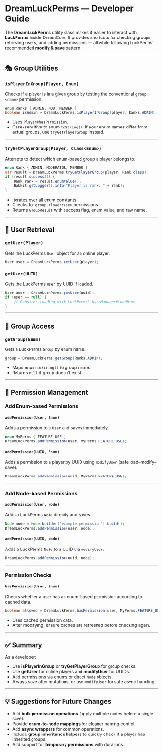# DreamLuckPerms — Developer Guide

The **DreamLuckPerms** utility class makes it easier to interact with **LuckPerms** inside DreamCore. It provides shortcuts for checking groups, retrieving users, and adding permissions — all while following LuckPerms’ recommended **modify & save** pattern.

---

## 🎭 Group Utilities

### `isPlayerInGroup(Player, Enum)`

Checks if a player is in a given group by testing the conventional `group.<name>` permission.

```java
enum Ranks { ADMIN, MOD, MEMBER }
boolean isAdmin = DreamLuckPerms.isPlayerInGroup(player, Ranks.ADMIN);
```

* Uses `Player#hasPermission`.
* Case-sensitive to enum `toString()`. If your enum names differ from actual groups, use `tryGetPlayerGroup` instead.

---

### `tryGetPlayerGroup(Player, Class<Enum>)`

Attempts to detect which enum-based group a player belongs to.

```java
enum Rank { ADMIN, MODERATOR, MEMBER }
var result = DreamLuckPerms.tryGetPlayerGroup(player, Rank.class);
if (result.success()) {
    Rank rank = result.enumValue();
    Bukkit.getLogger().info("Player is rank: " + rank);
}
```

* Iterates over all enum constants.
* Checks for `group.<lowercase>` permissions.
* Returns `GroupResult` with success flag, enum value, and raw name.

---

## 👤 User Retrieval

### `getUser(Player)`

Gets the LuckPerms `User` object for an online player.

```java
User user = DreamLuckPerms.getUser(player);
```

### `getUser(UUID)`

Gets the LuckPerms `User` by UUID if loaded.

```java
User user = DreamLuckPerms.getUser(uuid);
if (user == null) {
    // Consider loading with LuckPerms' UserManager#loadUser
}
```

---

## 👥 Group Access

### `getGroup(Enum)`

Gets a LuckPerms `Group` by enum name.

```java
group = DreamLuckPerms.getGroup(Ranks.ADMIN);
```

* Maps enum `toString()` to group name.
* Returns `null` if group doesn’t exist.

---

## 🔑 Permission Management

### Add Enum-based Permissions

#### `addPermission(User, Enum)`

Adds a permission to a `User` and saves immediately.

```java
enum MyPerms { FEATURE_USE }
DreamLuckPerms.addPermission(user, MyPerms.FEATURE_USE);
```

#### `addPermission(UUID, Enum)`

Adds a permission to a player by UUID using `modifyUser` (safe load–modify–save).

```java
DreamLuckPerms.addPermission(uuid, MyPerms.FEATURE_USE);
```

---

### Add Node-based Permissions

#### `addPermission(User, Node)`

Adds a LuckPerms `Node` directly and saves.

```java
Node node = Node.builder("example.permission").build();
DreamLuckPerms.addPermission(user, node);
```

#### `addPermission(UUID, Node)`

Adds a LuckPerms `Node` to a UUID via `modifyUser`.

```java
DreamLuckPerms.addPermission(uuid, node);
```

---

### Permission Checks

#### `hasPermission(User, Enum)`

Checks whether a user has an enum-based permission according to cached data.

```java
boolean allowed = DreamLuckPerms.hasPermission(user, MyPerms.FEATURE_USE);
```

* Uses cached permission data.
* After modifying, ensure caches are refreshed before checking again.

---

## ✅ Summary

As a developer:

* Use **isPlayerInGroup** or **tryGetPlayerGroup** for group checks.
* Use **getUser** for online players and **modifyUser** for UUIDs.
* Add permissions via enums or direct `Node` objects.
* Always save after mutations, or use `modifyUser` for safe async handling.

---

## 💡 Suggestions for Future Changes

* Add **bulk permission operations** (apply multiple nodes before a single save).
* Provide **enum-to-node mappings** for cleaner naming control.
* Add **async wrappers** for common operations.
* Include **group inheritance helpers** to quickly check if a player has inherited groups.
* Add support for **temporary permissions** with durations.